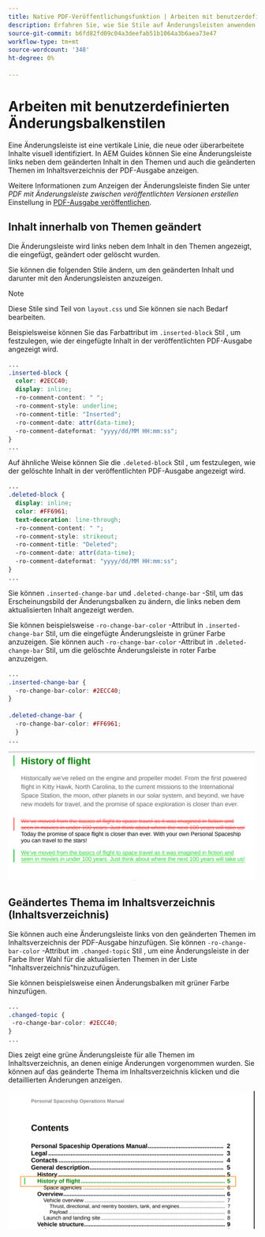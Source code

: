```yaml
---
title: Native PDF-Veröffentlichungsfunktion | Arbeiten mit benutzerdefinierten Änderungsbalkenstilen
description: Erfahren Sie, wie Sie Stile auf Änderungsleisten anwenden.
source-git-commit: b6fd82fd09c04a3deefab51b1064a3b6aea73e47
workflow-type: tm+mt
source-wordcount: '348'
ht-degree: 0%

---
```


# Arbeiten mit benutzerdefinierten Änderungsbalkenstilen

Eine Änderungsleiste ist eine vertikale Linie, die neue oder überarbeitete Inhalte visuell identifiziert. In AEM Guides können Sie eine Änderungsleiste links neben dem geänderten Inhalt in den Themen und auch die geänderten Themen im Inhaltsverzeichnis der PDF-Ausgabe anzeigen.

Weitere Informationen zum Anzeigen der Änderungsleiste finden Sie unter *PDF mit Änderungsleiste zwischen veröffentlichten Versionen erstellen* Einstellung in [PDF-Ausgabe veröffentlichen](../web-editor/native-pdf-web-editor.md).

## Inhalt innerhalb von Themen geändert

Die Änderungsleiste wird links neben dem Inhalt in den Themen angezeigt, die eingefügt, geändert oder gelöscht wurden.

Sie können die folgenden Stile ändern, um den geänderten Inhalt und darunter mit den Änderungsleisten anzuzeigen.


>[!NOTE]
>
>Diese Stile sind Teil von `layout.css` und Sie können sie nach Bedarf bearbeiten.

Beispielsweise können Sie das Farbattribut im `.inserted-block` Stil , um festzulegen, wie der eingefügte Inhalt in der veröffentlichten PDF-Ausgabe angezeigt wird.


```css
...
.inserted-block { 
  color: #2ECC40; 
  display: inline; 
  -ro-comment-content: " "; 
  -ro-comment-style: underline; 
  -ro-comment-title: "Inserted"; 
  -ro-comment-date: attr(data-time); 
  -ro-comment-dateformat: "yyyy/dd/MM HH:mm:ss"; 
} 
...
```

Auf ähnliche Weise können Sie die `.deleted-block` Stil , um festzulegen, wie der gelöschte Inhalt in der veröffentlichten PDF-Ausgabe angezeigt wird.

```css
...
.deleted-block { 
  display: inline; 
  color: #FF6961; 
  text-decoration: line-through; 
  -ro-comment-content: " "; 
  -ro-comment-style: strikeout; 
  -ro-comment-title: "Deleted"; 
  -ro-comment-date: attr(data-time); 
  -ro-comment-dateformat: "yyyy/dd/MM HH:mm:ss"; 
} 
...
```

Sie können `.inserted-change-bar` und `.deleted-change-bar` -Stil, um das Erscheinungsbild der Änderungsbalken zu ändern, die links neben dem aktualisierten Inhalt angezeigt werden.

Sie können beispielsweise `-ro-change-bar-color` -Attribut in `.inserted-change-bar` Stil, um die eingefügte Änderungsleiste in grüner Farbe anzuzeigen. Sie können auch `-ro-change-bar-color` -Attribut in `.deleted-change-bar` Stil, um die gelöschte Änderungsleiste in roter Farbe anzuzeigen.

```css
...
.inserted-change-bar { 
  -ro-change-bar-color: #2ECC40; 
} 

.deleted-change-bar { 
  -ro-change-bar-color: #FF6961; 
  } 
...
```

<img src="./assets/changed-bar-content.png" alt="Geänderter Inhalt des Balkendiagramms" width="500">

## Geändertes Thema im Inhaltsverzeichnis (Inhaltsverzeichnis)

Sie können auch eine Änderungsleiste links von den geänderten Themen im Inhaltsverzeichnis der PDF-Ausgabe hinzufügen. Sie können `-ro-change-bar-color` -Attribut im `.changed-topic` Stil , um eine Änderungsleiste in der Farbe Ihrer Wahl für die aktualisierten Themen in der Liste &quot;Inhaltsverzeichnis&quot;hinzuzufügen.

Sie können beispielsweise einen Änderungsbalken mit grüner Farbe hinzufügen.

```css
...
.changed-topic { 
 -ro-change-bar-color: #2ECC40; 
}  
...
```


Dies zeigt eine grüne Änderungsleiste für alle Themen im Inhaltsverzeichnis, an denen einige Änderungen vorgenommen wurden. Sie können auf das geänderte Thema im Inhaltsverzeichnis klicken und die detaillierten Änderungen anzeigen.

<img src="./assets/changed-bar-TOC.png" alt="Inhaltsverzeichnis der geänderten Leiste" width="500">
